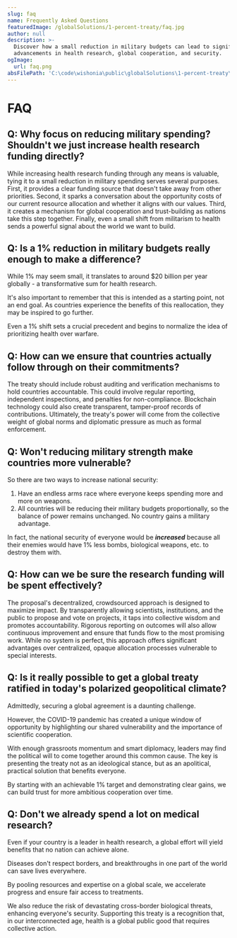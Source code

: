 ```yaml
---
slug: faq
name: Frequently Asked Questions
featuredImage: /globalSolutions/1-percent-treaty/faq.jpg
author: null
description: >-
  Discover how a small reduction in military budgets can lead to significant
  advancements in health research, global cooperation, and security.
ogImage:
  url: faq.png
absFilePath: 'C:\code\wishonia\public\globalSolutions\1-percent-treaty\faq.md'
---
```


# FAQ

## Q: Why focus on reducing military spending? Shouldn't we just increase health research funding directly?

While increasing health research funding through any means is valuable, tying it to a small reduction in military spending serves several purposes. First, it provides a clear funding source that doesn't take away from other priorities. Second, it sparks a conversation about the opportunity costs of our current resource allocation and whether it aligns with our values. Third, it creates a mechanism for global cooperation and trust-building as nations take this step together. Finally, even a small shift from militarism to health sends a powerful signal about the world we want to build.

## Q: Is a 1% reduction in military budgets really enough to make a difference?

While 1% may seem small, it translates to around $20 billion per year globally - a transformative sum for health research.

It's also important to remember that this is intended as a starting point, not an end goal. As countries experience the benefits of this reallocation, they may be inspired to go further.

Even a 1% shift sets a crucial precedent and begins to normalize the idea of prioritizing health over warfare.

## Q: How can we ensure that countries actually follow through on their commitments?

The treaty should include robust auditing and verification mechanisms to hold countries accountable. This could involve regular reporting, independent inspections, and penalties for non-compliance. Blockchain technology could also create transparent, tamper-proof records of contributions. Ultimately, the treaty's power will come from the collective weight of global norms and diplomatic pressure as much as formal enforcement.

## Q: Won't reducing military strength make countries more vulnerable?

So there are two ways to increase national security:

1. Have an endless arms race where everyone keeps spending more and more on weapons.
2. All countries will be reducing their military budgets proportionally, so the balance of power remains unchanged.
   No country gains a military advantage.

In fact,
the national security of everyone would be _**increased**_ because all their enemies would have 1% less bombs,
biological weapons, etc. to destroy them with.

## Q: How can we be sure the research funding will be spent effectively?

The proposal's decentralized, crowdsourced approach is designed to maximize impact.
By transparently allowing scientists, institutions, and the public to propose and vote on projects, it taps into collective wisdom and promotes accountability.
Rigorous reporting on outcomes will also allow continuous improvement and ensure that funds flow to the most promising work.
While no system is perfect, this approach offers significant advantages over centralized, opaque allocation processes vulnerable to special interests.

## Q: Is it really possible to get a global treaty ratified in today's polarized geopolitical climate?

Admittedly, securing a global agreement is a daunting challenge.

However, the COVID-19 pandemic has created a unique window of opportunity by highlighting our shared vulnerability and the importance of scientific cooperation.

With enough grassroots momentum and smart diplomacy,
leaders may find the political will to come together around this common cause.
The key is presenting the treaty not as an ideological stance,
but as an apolitical, practical solution that benefits everyone.

By starting with an achievable 1% target and demonstrating clear gains, we can build trust for more ambitious cooperation over time.

## Q: Don't we already spend a lot on medical research?

Even if your country is a leader in health research, a global effort will yield benefits that no nation can achieve alone.

Diseases don't respect borders, and breakthroughs in one part of the world can save lives everywhere.

By pooling resources and expertise on a global scale, we accelerate progress and ensure fair access to treatments.

We also reduce the risk of devastating cross-border biological threats, enhancing everyone's security. Supporting this treaty is a recognition that, in our interconnected age, health is a global public good that requires collective action.
